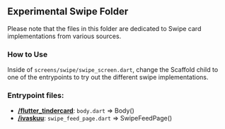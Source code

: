## Experimental Swipe Folder

Please note that the files in this folder are dedicated to Swipe card implementations from various sources.

### How to Use

Inside of `screens/swipe/swipe_screen.dart`, change the Scaffold child to one of the entrypoints to try out the different swipe implementations.

### Entrypoint files:
- [**/flutter_tindercard**](https://pub.dev/packages/flutter_tindercard/example): `body.dart` => Body()
- [**/ivaskuu**](https://github.com/Ivaskuu/tinder_cards): `swipe_feed_page.dart` => SwipeFeedPage()
